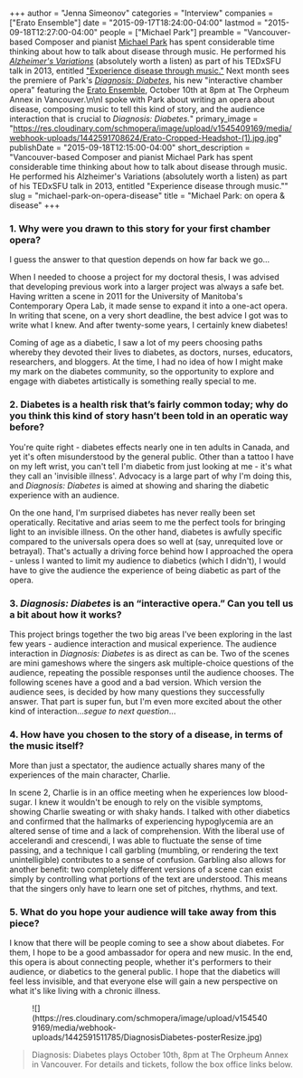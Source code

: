 +++
author = "Jenna Simeonov"
categories = "Interview"
companies = ["Erato Ensemble"]
date = "2015-09-17T18:24:00-04:00"
lastmod = "2015-09-18T12:27:00-04:00"
people = ["Michael Park"]
preamble = "Vancouver-based Composer and pianist [Michael Park](/scene/people/michael-park/) has spent considerable time thinking about how to talk about disease through music. He performed his [*Alzheimer's Variations*](https://www.youtube.com/watch?v=Oj2AXT23uVI) (absolutely worth a listen) as part of his TEDxSFU talk in 2013, entitled [\"Experience disease through music.\"](https://www.youtube.com/watch?v=Oj2AXT23uVI) Next month sees the premiere of Park's [*Diagnosis: Diabetes*](http://www.michaelpark.ca/diabetes-presskit/), his new \"interactive chamber opera\" featuring the [Erato Ensemble](/scene/companies/erato-ensemble/), October 10th at 8pm at The Orpheum Annex in Vancouver.\n\nI spoke with Park about writing an opera about disease, composing music to tell this kind of story, and the audience interaction that is crucial to *Diagnosis: Diabetes.*"
primary_image = "https://res.cloudinary.com/schmopera/image/upload/v1545409169/media/webhook-uploads/1442591708624/Erato-Cropped-Headshot-(1).jpg.jpg"
publishDate = "2015-09-18T12:15:00-04:00"
short_description = "Vancouver-based Composer and pianist Michael Park has spent considerable time thinking about how to talk about disease through music. He performed his Alzheimer&#039;s Variations (absolutely worth a listen) as part of his TEDxSFU talk in 2013, entitled &quot;Experience disease through music.&quot;"
slug = "michael-park-on-opera-disease"
title = "Michael Park: on opera &amp; disease"
+++

### 1. Why were you drawn to this story for your first chamber opera?

I guess the answer to that question depends on how far back we go...

When I needed to choose a project for my doctoral thesis, I was advised that developing previous work into a larger project was always a safe bet. Having written a scene in 2011 for the University of Manitoba's Contemporary Opera Lab, it made sense to expand it into a one-act opera. In writing that scene, on a very short deadline, the best advice I got was to write what I knew. And after twenty-some years, I certainly knew diabetes!

Coming of age as a diabetic, I saw a lot of my peers choosing paths whereby they devoted their lives to diabetes, as doctors, nurses, educators, researchers, and bloggers. At the time, I had no idea of how I might make my mark on the diabetes community, so the opportunity to explore and engage with diabetes artistically is something really special to me.

### 2. Diabetes is a health risk that’s fairly common today; why do you think this kind of story hasn’t been told in an operatic way before?

You're quite right - diabetes effects nearly one in ten adults in Canada, and yet it's often misunderstood by the general public. Other than a tattoo I have on my left wrist, you can't tell I'm diabetic from just looking at me - it's what they call an 'invisible illness'. Advocacy is a large part of why I'm doing this, and *Diagnosis: Diabetes* is aimed at showing and sharing the diabetic experience with an audience.

On the one hand, I'm surprised diabetes has never really been set operatically. Recitative and arias seem to me the perfect tools for bringing light to an invisible illness. On the other hand, diabetes is awfully specific compared to the universals opera does so well at (say, unrequited love or betrayal). That's actually a driving force behind how I approached the opera - unless I wanted to limit my audience to diabetics (which I didn't), I would have to give the audience the experience of being diabetic as part of the opera.

### 3. *Diagnosis: Diabetes* is an “interactive opera.” Can you tell us a bit about how it works?

This project brings together the two big areas I've been exploring in the last few years - audience interaction and musical experience. The audience interaction in *Diagnosis: Diabetes* is as direct as can be. Two of the scenes are mini gameshows where the singers ask multiple-choice questions of the audience, repeating the possible responses until the audience chooses. The following scenes have a good and a bad version. Which version the audience sees, is decided by how many questions they successfully answer. That part is super fun, but I'm even more excited about the other kind of interaction...*segue to next question*...

### 4. How have you chosen to the story of a disease, in terms of the music itself?

More than just a spectator, the audience actually shares many of the experiences of the main character, Charlie.

In scene 2, Charlie is in an office meeting when he experiences low blood-sugar. I knew it wouldn't be enough to rely on the visible symptoms, showing Charlie sweating or with shaky hands. I talked with other diabetics and confirmed that the hallmarks of experiencing hypoglycemia are an altered sense of time and a lack of comprehension. With the liberal use of accelerandi and crescendi, I was able to fluctuate the sense of time passing, and a technique I call garbling (mumbling, or rendering the text unintelligible) contributes to a sense of confusion. Garbling also allows for another benefit: two completely different versions of a scene can exist simply by controlling what portions of the text are understood. This means that the singers only have to learn one set of pitches, rhythms, and text.

### 5. What do you hope your audience will take away from this piece?

I know that there will be people coming to see a show about diabetes. For them, I hope to be a good ambassador for opera and new music. In the end, this opera is about connecting people, whether it's performers to their audience, or diabetics to the general public. I hope that the diabetics will feel less invisible, and that everyone else will gain a new perspective on what it's like living with a chronic illness.

<figure data-type="image">
![](https://res.cloudinary.com/schmopera/image/upload/v1545409169/media/webhook-uploads/1442591511785/DiagnosisDiabetes-posterResize.jpg)
</figure>

>Diagnosis: Diabetes plays October 10th, 8pm at The Orpheum Annex in Vancouver. For details and tickets, follow the box office links below.

